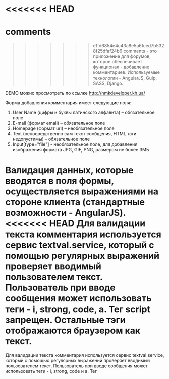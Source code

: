 <<<<<<< HEAD
=======
# comments
>>>>>>> e1fd6854e4c43a8e5a6fced7b5328f25dfaf24b6
comments - это приложение для форумов, которое обеспечивает функционал - добавление комментариев. 
Используемые технологии - AngularJS, Gulp, SASS, Django.

DEMO можно просмотреть по ссылке 
http://nmkdeveloper.kh.ua/

Форма добавления комментария имеет следующие поля:
1. User Name (цифры и буквы латинского алфавита) – обязательное поле
2. E-mail (формат email) – обязательное поле
3. Homepage (формат url) – необязательное поле
4. Text (непосредственно сам текст сообщения, HTML тэги недопустимы) – обязательное
поле
5. Input[type="file"] - необязательное поле, для добавления изображения формата JPG, GIF, PNG, размером не более 3МБ

Валидация данных, которые вводятся в поля формы, осуществляется выражениями на стороне клиента (стандартные возможности - AngularJS). 
<<<<<<< HEAD
Для валидации текста комментария используется сервис textval.service, который с помощью регулярных выражений проверяет вводимый пользователем текст. Пользователь при вводе сообщения может использовать теги - i, strong, code, a. Тег script запрещен. Остальные тэги отображаются браузером как текст.
=======
Для валидации текста комментария используется сервис textval.service, который с помощью регулярных выражений проверяет вводимый пользователем текст. Пользователь при вводе сообщения может использовать теги - i, strong, code и a. Тег <script> запрещен. Остальные тэги отображаются браузером как текст.
>>>>>>> e1fd6854e4c43a8e5a6fced7b5328f25dfaf24b6
При заполнении поля комментария для добавление тегов в тексте можно использовать кнопки с тегами, каторые расположены с права от поля ввода.
Добавление комментариев, добавление рейтинга происходит без перезагрузки страницы.

На каждое сообщение можно дать ответ (Поддерживается каскадное отображение комментариев).
При этом заглавные комментарии можно сортировать по полям Name, Rating и дата отправки комментария. При этом поддерживается прямое и реверсивное отображение списка комментариев.

Для того чтобы использовать приложение необходимо:

$ git clone https://github.com/Kruhgol/comments.git
$ cd comments
$ npm install 
$ bower install
$ gulp

Для запуска локального сервера, необходимо запустить djago
для этого в папке 
/comments 
запустить 
python manage.py runsrver

приложение будет доступно на локальном сервере
http://127.0.0.1:8000/
